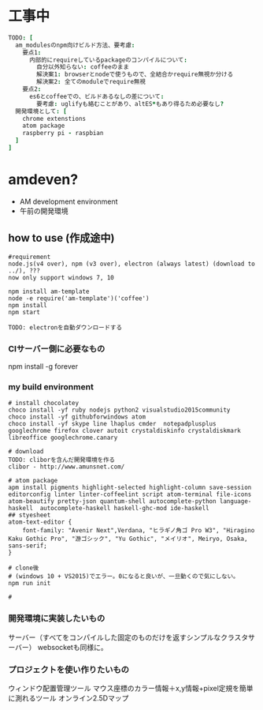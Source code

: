 # 工事中
```coffee
TODO: [
  am_modulesのnpm向けビルド方法、要考慮:
    要点1:
      内部的にrequireしているpackageのコンパイルについて:
        自分以外知らない: coffeeのまま
        解決案1: browserとnodeで使うもので、全結合かrequire無視か分ける
        解決案2: 全てのmoduleでrequire無視
    要点2:
      es6とcoffeeでの、ビルドあるなしの差について:
        要考慮: uglifyも絡むことがあり、altES*もあり得るため必要なし?
  開発環境として: [
    chrome extenstions
    atom package
    raspberry pi - raspbian
  ]
]
```

# amdeven?
* AM development environment
* 午前の開発環境

## how to use (作成途中)
```
#requirement
node.js(v4 over), npm (v3 over), electron (always latest) (download to ../), ???
now only support windows 7, 10

npm install am-template
node -e require('am-template')('coffee')
npm install
npm start

TODO: electronを自動ダウンロードする
```

### CIサーバー側に必要なもの
npm install -g forever

### my build environment

```
# install chocolatey
choco install -yf ruby nodejs python2 visualstudio2015community
choco install -yf githubforwindows atom
choco install -yf skype line lhaplus cmder  notepadplusplus googlechrome firefox clover autoit crystaldiskinfo crystaldiskmark libreoffice googlechrome.canary

# download
TODO: cliborを含んだ開発環境を作る
clibor - http://www.amunsnet.com/

# atom package
apm install pigments highlight-selected highlight-column save-session editorconfig linter linter-coffeelint script atom-terminal file-icons atom-beautify pretty-json quantum-shell autocomplete-python language-haskell  autocomplete-haskell haskell-ghc-mod ide-haskell
## styesheet
atom-text-editor {
    font-family: "Avenir Next",Verdana, "ヒラギノ角ゴ Pro W3", "Hiragino Kaku Gothic Pro", "游ゴシック", "Yu Gothic", "メイリオ", Meiryo, Osaka, sans-serif;
}

# clone後
# (windows 10 + VS2015)でエラー。0になると良いが、一旦動くので気にしない。
npm run init

#
```

### 開発環境に実装したいもの
サーバー（すべてをコンパイルした固定のものだけを返すシンプルなクラスタサーバー）
websocketも同様に。

### プロジェクトを使い作りたいもの
ウィンドウ配置管理ツール
マウス座標のカラー情報＋x,y情報+pixel定規を簡単に測れるツール
オンライン2.5Dマップ
